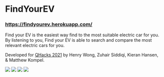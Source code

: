 # FindYourEV

### https://findyourev.herokuapp.com/

Find your EV is the easiest way find to the most suitable electric car for you. By listening to you, Find your EV is able to search and compare the most relevant electric cars for you.

Developed for [QHacks 2021](https://devpost.com/software/find-your-ev) by Henry Wong, Zuhair Siddiqi, Kieran Hansen, & Matthew Kompel. 

<img src=https://i.imgur.com/ClcK5LY.jpg>
<img src=https://i.imgur.com/WNakx0K.jpg>
<img src=https://i.imgur.com/JyTgAOJ.jpg>
<img src=https://i.imgur.com/A8cx8Ue.jpg>
